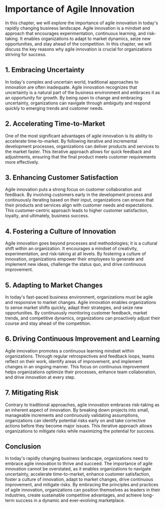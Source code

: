 # Importance of Agile Innovation

In this chapter, we will explore the importance of agile innovation in today's rapidly changing business landscape. Agile innovation is a mindset and approach that encourages experimentation, continuous learning, and risk-taking. It enables organizations to adapt to market dynamics, seize new opportunities, and stay ahead of the competition. In this chapter, we will discuss the key reasons why agile innovation is crucial for organizations striving for success.

## 1\. Embracing Uncertainty

In today's complex and uncertain world, traditional approaches to innovation are often inadequate. Agile innovation recognizes that uncertainty is a natural part of the business environment and embraces it as an opportunity for growth. By being open to change and embracing uncertainty, organizations can navigate through ambiguity and respond quickly to emerging trends and customer needs.

## 2\. Accelerating Time-to-Market

One of the most significant advantages of agile innovation is its ability to accelerate time-to-market. By following iterative and incremental development processes, organizations can deliver products and services to the market faster. This iterative approach allows for quick feedback and adjustments, ensuring that the final product meets customer requirements more effectively.

## 3\. Enhancing Customer Satisfaction

Agile innovation puts a strong focus on customer collaboration and feedback. By involving customers early in the development process and continuously iterating based on their input, organizations can ensure that their products and services align with customer needs and expectations. This customer-centric approach leads to higher customer satisfaction, loyalty, and ultimately, business success.

## 4\. Fostering a Culture of Innovation

Agile innovation goes beyond processes and methodologies; it is a cultural shift within an organization. It encourages a mindset of creativity, experimentation, and risk-taking at all levels. By fostering a culture of innovation, organizations empower their employees to generate and implement new ideas, challenge the status quo, and drive continuous improvement.

## 5\. Adapting to Market Changes

In today's fast-paced business environment, organizations must be agile and responsive to market changes. Agile innovation enables organizations to sense market shifts quickly, adapt their strategies, and seize new opportunities. By continuously monitoring customer feedback, market trends, and competitive dynamics, organizations can proactively adjust their course and stay ahead of the competition.

## 6\. Driving Continuous Improvement and Learning

Agile innovation promotes a continuous learning mindset within organizations. Through regular retrospectives and feedback loops, teams reflect on their work, identify areas of improvement, and implement changes in an ongoing manner. This focus on continuous improvement helps organizations optimize their processes, enhance team collaboration, and drive innovation at every step.

## 7\. Mitigating Risk

Contrary to traditional approaches, agile innovation embraces risk-taking as an inherent aspect of innovation. By breaking down projects into small, manageable increments and continuously validating assumptions, organizations can identify potential risks early on and take corrective actions before they become major issues. This iterative approach allows organizations to mitigate risks while maximizing the potential for success.

## Conclusion

In today's rapidly changing business landscape, organizations need to embrace agile innovation to thrive and succeed. The importance of agile innovation cannot be overstated, as it enables organizations to navigate uncertainty, accelerate time-to-market, enhance customer satisfaction, foster a culture of innovation, adapt to market changes, drive continuous improvement, and mitigate risks. By embracing the principles and practices of agile innovation, organizations can position themselves as leaders in their industries, create sustainable competitive advantages, and achieve long-term success in a dynamic and ever-evolving marketplace.
